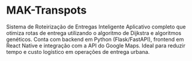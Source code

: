 # MAK-Transpots
Sistema de Roteirização de Entregas Inteligente Aplicativo completo que otimiza rotas de entrega utilizando o algoritmo de Dijkstra e algoritmos genéticos. Conta com backend em Python (Flask/FastAPI), frontend em React Native e integração com a API do Google Maps. Ideal para reduzir tempo e custo logístico em operações de entrega urbana.
